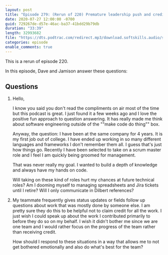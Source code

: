 ```yaml
---
layout: post
title: "Episode 279: (Rerun of 220) Premature leadership push and credit and status"
date: 2020-07-27 12:00:00 -0700
guid: 729267de-d57e-46ac-ba37-41bdd29b79db
duration: "33:39"
length: 32993682
file: "https://dts.podtrac.com/redirect.mp3/download.softskills.audio/sse-279.mp3"
categories: episode
enable_comments: true
---
```


This is a rerun of episode 220.

In this episode, Dave and Jamison answer these questions:

## Questions

1. Hello,
   
   I know you said you don't read the compliments on air most of the time but this podcast is great. I just found it a few weeks ago and I love the positive fun approach to question answering. It has really made me think about software engineering outside of the ""make code do thing"" box.
   
   Anyway, the question: I have been at the same company for 4 years. It is my first job out of college. I have ended up working in so many different languages and frameworks I don't remember them all. I guess that's just how things go. Recently I have been selected to take on a scrum master role and I feel I am quickly being groomed for management.
   
   That was never really my goal. I wanted to build a depth of knowledge and always have my hands on code.
   
   Will taking on these kind of roles hurt my chances at future technical roles? Am I dooming myself to managing spreadsheets and Jira tickets until I retire? Will I only communicate in Dilbert references?


2. My teammate frequently gives status updates or fields follow up questions about work that was mostly done by someone else. I am pretty sure they do this to be helpful not to claim credit for all the work. I just wish I could speak up about the work I contributed primarily to before they do so on my behalf. I wish it didn't bother me since we are one team and I would rather focus on the progress of the team rather than receiving credit.
   
   How should I respond to these situations in a way that allows me to not get bothered emotionally and also do what's best for the team?
